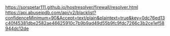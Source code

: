 https://sorspetar111.github.io/hostresolver/firewall/resolver.html
https://api.abuseipdb.com/api/v2/blacklist?confidenceMinimum=90&Accept=text/plain&plaintext=true&key=0dc76ed13c40f45381dbe2582ae46625910c7b9b9ad49d55b9fc9fdc7266c3b2ce1ef58944dc12de
